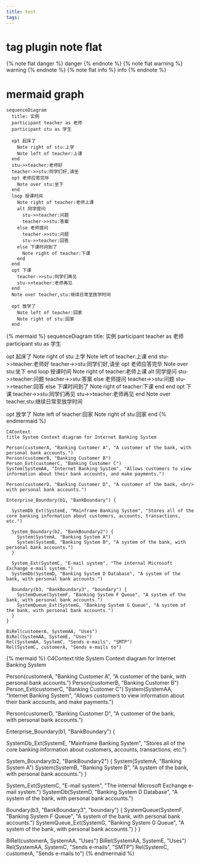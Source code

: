 ```yaml
---
title: test
tags:
---
```

# tag plugin note flat
{% note flat danger %}
danger
{% endnote %}
{% note flat warning %}
warning
{% endnote %}
{% note flat info %}
info
{% endnote %}
# mermaid graph
```
sequenceDiagram
  title: 实例
  participant teacher as 老师
  participant stu as 学生

  opt 起床了
    Note right of stu:上学
    Note left of teacher:上课
  end
  stu->>teacher:老师好
  teacher->>stu:同学们好,请坐
  opt 老师应答完毕
    Note over stu:坐下
  end
  loop 授课时间
    Note right of teacher:老师上课
    alt 同学提问
      stu->>teacher:问题
      teacher->>stu:答案
    else 老师提问
      teacher->>stu:问题
      stu->>teacher:回答
    else 下课时间到了
      Note right of teacher:下课
    end
  end
  opt 下课
    teacher->>stu:同学们再见
    stu->>teacher:老师再见
  end
  Note over teacher,stu:继续日常至放学时间

  opt 放学了
    Note left of teacher:回家
    Note right of stu:回家
  end
```
{% mermaid %}
sequenceDiagram
  title: 实例
  participant teacher as 老师
  participant stu as 学生

  opt 起床了
    Note right of stu:上学
    Note left of teacher:上课
  end
  stu->>teacher:老师好
  teacher->>stu:同学们好,请坐
  opt 老师应答完毕
    Note over stu:坐下
  end
  loop 授课时间
    Note right of teacher:老师上课
    alt 同学提问
      stu->>teacher:问题
      teacher->>stu:答案
    else 老师提问
      teacher->>stu:问题
      stu->>teacher:回答
    else 下课时间到了
      Note right of teacher:下课
    end
  end
  opt 下课
    teacher->>stu:同学们再见
    stu->>teacher:老师再见
  end
  Note over teacher,stu:继续日常至放学时间

  opt 放学了
    Note left of teacher:回家
    Note right of stu:回家
  end
{% endmermaid %}
```
C4Context
title System Context diagram for Internet Banking System

Person(customerA, "Banking Customer A", "A customer of the bank, with personal bank accounts.")
Person(customerB, "Banking Customer B")
Person_Ext(customerC, "Banking Customer C")
System(SystemAA, "Internet Banking System", "Allows customers to view information about their bank accounts, and make payments.")

Person(customerD, "Banking Customer D", "A customer of the bank, <br/> with personal bank accounts.")

Enterprise_Boundary(b1, "BankBoundary") {

  SystemDb_Ext(SystemE, "Mainframe Banking System", "Stores all of the core banking information about customers, accounts, transactions, etc.")

  System_Boundary(b2, "BankBoundary2") {
    System(SystemA, "Banking System A")
    System(SystemB, "Banking System B", "A system of the bank, with personal bank accounts.")
  }

  System_Ext(SystemC, "E-mail system", "The internal Microsoft Exchange e-mail system.")
  SystemDb(SystemD, "Banking System D Database", "A system of the bank, with personal bank accounts.")

  Boundary(b3, "BankBoundary3", "boundary") {
    SystemQueue(SystemF, "Banking System F Queue", "A system of the bank, with personal bank accounts.")
    SystemQueue_Ext(SystemG, "Banking System G Queue", "A system of the bank, with personal bank accounts.")
  }
}

BiRel(customerA, SystemAA, "Uses")
BiRel(SystemAA, SystemE, "Uses")
Rel(SystemAA, SystemC, "Sends e-mails", "SMTP")
Rel(SystemC, customerA, "Sends e-mails to")
```
{% mermaid %}
C4Context
title System Context diagram for Internet Banking System

Person(customerA, "Banking Customer A", "A customer of the bank, with personal bank accounts.")
Person(customerB, "Banking Customer B")
Person_Ext(customerC, "Banking Customer C")
System(SystemAA, "Internet Banking System", "Allows customers to view information about their bank accounts, and make payments.")

Person(customerD, "Banking Customer D", "A customer of the bank, <br/> with personal bank accounts.")

Enterprise_Boundary(b1, "BankBoundary") {

  SystemDb_Ext(SystemE, "Mainframe Banking System", "Stores all of the core banking information about customers, accounts, transactions, etc.")

  System_Boundary(b2, "BankBoundary2") {
    System(SystemA, "Banking System A")
    System(SystemB, "Banking System B", "A system of the bank, with personal bank accounts.")
  }

  System_Ext(SystemC, "E-mail system", "The internal Microsoft Exchange e-mail system.")
  SystemDb(SystemD, "Banking System D Database", "A system of the bank, with personal bank accounts.")

  Boundary(b3, "BankBoundary3", "boundary") {
    SystemQueue(SystemF, "Banking System F Queue", "A system of the bank, with personal bank accounts.")
    SystemQueue_Ext(SystemG, "Banking System G Queue", "A system of the bank, with personal bank accounts.")
  }
}

BiRel(customerA, SystemAA, "Uses")
BiRel(SystemAA, SystemE, "Uses")
Rel(SystemAA, SystemC, "Sends e-mails", "SMTP")
Rel(SystemC, customerA, "Sends e-mails to")
{% endmermaid %}